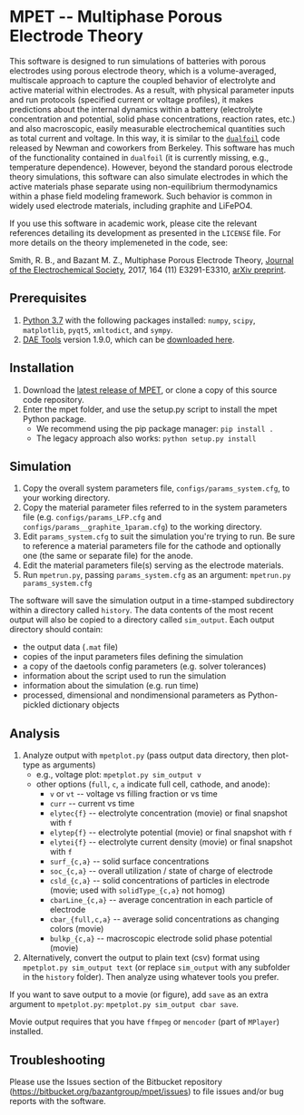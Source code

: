 # MPET -- Multiphase Porous Electrode Theory

This software is designed to run simulations of batteries with porous electrodes using porous electrode theory, which is a volume-averaged, multiscale approach to capture the coupled behavior of electrolyte and active material within electrodes. As a result, with physical parameter inputs and run protocols (specified current or voltage profiles), it makes predictions about the internal dynamics within a battery (electrolyte concentration and potential, solid phase concentrations, reaction rates, etc.) and also macroscopic, easily measurable electrochemical quantities such as total current and voltage. In this way, it is similar to the [`dualfoil`](http://www.cchem.berkeley.edu/jsngrp/fortran.html) code released by Newman and coworkers from Berkeley. This software has much of the functionality contained in `dualfoil` (it is currently missing, e.g., temperature dependence). However, beyond the standard porous electrode theory simulations, this software can also simulate electrodes in which the active materials phase separate using non-equilibrium thermodynamics within a phase field modeling framework. Such behavior is common in widely used electrode materials, including graphite and LiFePO4.

If you use this software in academic work, please cite the relevant references detailing its development as presented in the `LICENSE` file. For more details on the theory implemeneted in the code, see:

Smith, R. B., and Bazant M. Z., Multiphase Porous Electrode Theory, [Journal of the Electrochemical Society](https://doi.org/10.1149/2.0171711jes), 2017, 164 (11) E3291-E3310, [arXiv preprint](https://arxiv.org/abs/1702.08432).

## Prerequisites

1.  [Python 3.7](https://www.python.org/) with the following packages installed: `numpy`, `scipy`, `matplotlib`, `pyqt5`, `xmltodict`, and `sympy`.
2.  [DAE Tools](http://www.daetools.com/) version 1.9.0, which can be [downloaded here](https://sourceforge.net/projects/daetools/files/daetools/1.9.0/).

## Installation

1.  Download the [latest release of MPET](https://bitbucket.org/bazantgroup/mpet/downloads/?tab=tags), or clone a copy of this source code repository.
2.  Enter the mpet folder, and use the setup.py script to install the mpet Python package.
    - We recommend using the pip package manager: `pip install .`
    - The legacy approach also works: `python setup.py install`

## Simulation

1.  Copy the overall system parameters file, `configs/params_system.cfg`, to your working directory.
2.  Copy the material parameter files referred to in the system parameters file (e.g. `configs/params_LFP.cfg` and `configs/params__graphite_1param.cfg`) to the working directory.
3.  Edit `params_system.cfg` to suit the simulation you're trying to run. Be sure to reference a material parameters file for the cathode and optionally one (the same or separate file) for the anode.
4.  Edit the material parameters file(s) serving as the electrode materials.
5.  Run `mpetrun.py`, passing `params_system.cfg` as an argument:
    `mpetrun.py params_system.cfg`

The software will save the simulation output in a time-stamped subdirectory within a directory called `history`. The data contents of the most recent output will also be copied to a directory called `sim_output`. Each output directory should contain:

- the output data (`.mat` file)
- copies of the input parameters files defining the simulation
- a copy of the daetools config parameters (e.g. solver tolerances)
- information about the script used to run the simulation
- information about the simulation (e.g. run time)
- processed, dimensional and nondimensional parameters as
  Python-pickled dictionary objects

## Analysis

1.  Analyze output with `mpetplot.py` (pass output data directory, then plot-type as arguments)
    - e.g., voltage plot: `mpetplot.py sim_output v`
    - other options (`full`, `c`, `a` indicate full cell, cathode, and anode):
      - `v` or `vt` -- voltage vs filling fraction or vs time
      - `curr` -- current vs time
      - `elytec{f}` -- electrolyte concentration (movie) or final snapshot with `f`
      - `elytep{f}` -- electrolyte potential (movie) or final snapshot with `f`
      - `elytei{f}` -- electrolyte current density (movie) or final snapshot with `f`
      - `surf_{c,a}` -- solid surface concentrations
      - `soc_{c,a}` -- overall utilization / state of charge of electrode
      - `csld_{c,a}` -- solid concentrations of particles in electrode (movie; used with `solidType_{c,a}` not homog)
      - `cbarLine_{c,a}` -- average concentration in each particle of electrode
      - `cbar_{full,c,a}` -- average solid concentrations as changing colors (movie)
      - `bulkp_{c,a}` -- macroscopic electrode solid phase potential (movie)
2.  Alternatively, convert the output to plain text (csv) format using `mpetplot.py sim_output text` (or replace `sim_output` with any subfolder in the `history` folder). Then analyze using whatever tools you prefer.

If you want to save output to a movie (or figure), add `save` as an extra argument to `mpetplot.py`: `mpetplot.py sim_output cbar save`.

Movie output requires that you have `ffmpeg` or `mencoder` (part of `MPlayer`) installed.

## Troubleshooting

Please use the Issues section of the Bitbucket repository (https://bitbucket.org/bazantgroup/mpet/issues) to file issues and/or bug reports with the software.

